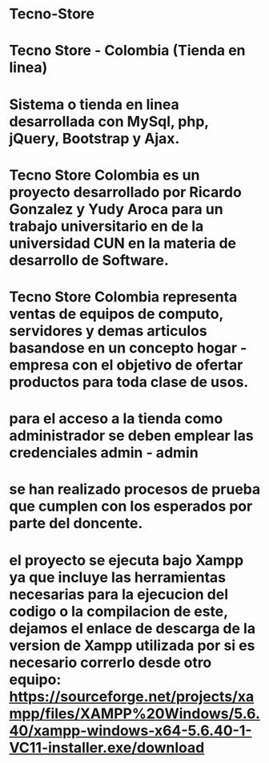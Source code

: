 # Tecno-Store
# Tecno Store - Colombia (Tienda en linea)
# Sistema o tienda en linea desarrollada con MySql, php, jQuery, Bootstrap y Ajax.

# Tecno Store Colombia es un proyecto desarrollado por Ricardo Gonzalez y Yudy Aroca para un trabajo universitario en de la universidad CUN en la materia de desarrollo de Software.

# Tecno Store Colombia representa ventas de equipos de computo, servidores y demas articulos basandose en un concepto hogar - empresa con el objetivo de ofertar productos para toda clase de usos.
# para el acceso a la tienda como administrador se deben emplear las credenciales admin - admin
# se han realizado procesos de prueba que cumplen con los esperados por parte del doncente.

# el proyecto se ejecuta bajo Xampp ya que incluye las herramientas necesarias para la ejecucion del codigo o la compilacion de este, dejamos el enlace de descarga de la version de Xampp utilizada por si es necesario correrlo desde otro equipo: https://sourceforge.net/projects/xampp/files/XAMPP%20Windows/5.6.40/xampp-windows-x64-5.6.40-1-VC11-installer.exe/download
